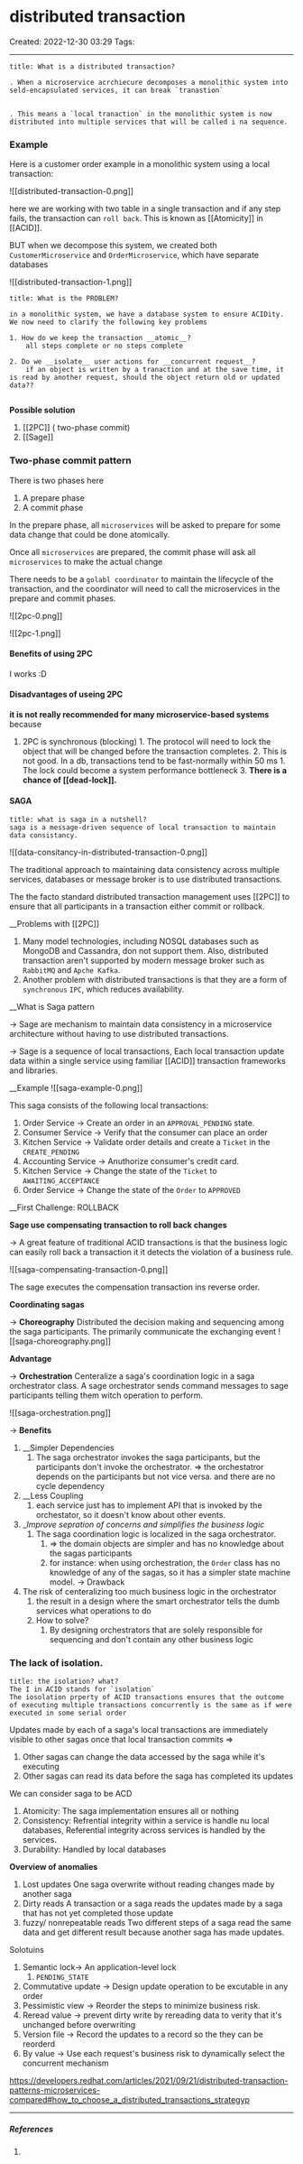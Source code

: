 # distributed transaction
Created: 2022-12-30 03:29
Tags: 
____

```ad-note 
title: What is a distributed transaction?

. When a microservice acrchiecure decomposes a monolithic system into seld-encapsulated services, it can break `tranastion`


. This means a `local tranaction` in the monolithic system is now distributed into multiple services that will be called i na sequence.

```

### Example 

Here is a customer order example in a monolithic system using a local transaction:

![[distributed-transaction-0.png]]

here we are working with two table in a single transaction and if any step fails, the transaction can `roll back`. This is known as [[Atomicity]] in [[ACID]].


BUT when we decompose this system, we created both `CustomerMicroservice` and `OrderMicroservice`, which have separate databases

![[distributed-transaction-1.png]]


```ad-danger
title: What is the PROBLEM?

in a monolithic system, we have a database system to ensure ACIDity.
We now need to clarify the following key problems

1. How do we keep the transaction __atomic__?
	all steps complete or no steps complete
	
2. Do we __isolate__ user actions for __concurrent request__?
	if an object is written by a tranaction and at the save time, it is read by another request, should the object return old or updated data??
	

```

__Possible solution__
1. [[2PC]] ( two-phase commit)
2. [[Sage]]

### Two-phase commit pattern

There is two phases here 
1. A prepare phase
2. A commit phase

In the prepare phase, all `microservices` will be asked to prepare for some data change that could be done atomically.

Once all `microservices` are prepared, the commit phase will ask all `microservices` to make the actual change

There needs to be a `golabl coordinator` to maintain the lifecycle of the transaction, and the coordinator will need to call the microservices in the prepare and commit phases.

![[2pc-0.png]]

![[2pc-1.png]]

#### Benefits of using 2PC
I works :D
#### Disadvantages of useing 2PC

__it is not really recommended for many microservice-based systems__ because 
1. 2PC is synchronous (blocking)
		1. The protocol will need to lock the object that will be changed before the transaction completes.
		2. This is not good. In a db, transactions tend to be fast-normally within 50 ms
			1. The lock could become a system performance bottleneck
		3. __There is a chance of [[dead-lock]].__



#### SAGA

```ad-note
title: what is saga in a nutshell?
saga is a message-driven sequence of local transaction to maintain data consistancy.
```

![[data-consitancy-in-distributed-transaction-0.png]]

The traditional approach to maintaining data consistency across multiple services, databases or message broker is to use distributed transactions.

The the facto standard distributed transaction management uses [[2PC]] to ensure that all participants in a transaction either commit or rollback.

__Problems with [[2PC]]

1. Many model technologies, including NOSQL databases such as MongoDB and Cassandra, don not support them. Also, distributed transaction aren't supported by modern message broker such as `RabbitMQ` and `Apche Kafka`.
2. Another problem with distributed transactions is that they are a form of `synchronous` `IPC`, which reduces availability.

__What is Saga pattern

-> Sage are mechanism to maintain data consistency in a microservice architecture without having to use distributed transactions.

-> Sage is a sequence of local transactions, Each local transaction update data within a single service using familiar [[ACID]] transaction frameworks and libraries.

__Example
![[saga-example-0.png]]

This saga consists of the following local transactions:
1. Order Service -> Create an order in an `APPROVAL_PENDING` state.
2. Consumer Service -> Verify that the consumer can place an order
3. Kitchen Service -> Validate order details and create a `Ticket` in the `CREATE_PENDING`
4. Accounting Service -> Anuthorize consumer's credit card.
5. Kitchen Service -> Change the state of the `Ticket` to `AWAITING_ACCEPTANCE`
6. Order Service -> Change the state of the `Order` to `APPROVED`


__First Challenge: ROLLBACK

__Sage use compensating transaction to roll back changes__

-> A great feature of traditional ACID transactions is that the business logic can easily roll back a transaction it it detects the violation of a business rule.

![[saga-compensating-transaction-0.png]]

The sage executes the compensation transaction ins reverse order.



__Coordinating sagas__

-> __Choreography__
	Distributed the decision making and sequencing among the saga participants.
	The primarily communicate the exchanging event
![[saga-choreography.png]]

__Advantage__


-> __Orchestration__
	Centeralize a saga's coordination logic in a saga orchestrator class.
	A sage orchestrator sends command messages to sage participants telling them witch 
	operation to perform.

![[saga-orchestration.png]]

-> __Benefits__
1. __Simpler Dependencies
	1. The saga orchestrator invokes the saga participants, but the participants don't invoke the orchestrator. => the orchestatror depends on the participants but not vice versa. and there are no cycle dependency
2. __Less Coupling
	1. each service just has to implement  API that is invoked by the orchestator, so it doesn't know about other events.
3. __Improve sepration of concerns and simplifies the business logic_
	1. The saga coordination logic is localized in the saga orchestrator.
		1. => the domain objects are simpler and has no knowledge about the sagas participants
		2. for instance: when using orchestration, the `Order` class has no knowledge of any of the sagas, so it has a simpler state machine model.
-> Drawback
1. The risk of centeralizing too much business logic in the orchestrator
	1. the result in a design where the smart orchestrator tells the dumb services what operations to do
	2. How to solve?
		1. By designing orchestrators that are solely responsible for sequencing and don't contain any other business logic



### The lack of isolation.

```ad-note
title: the isolation? what? 
The I in ACID stands for `isolation`
The iosolation prperty of ACID transactions ensures that the outcome of executing multiple transactions concurrently is the same as if were executed in some serial order
```

Updates made by each of a saga's local transactions are immediately visible to other sagas once that local transaction commits =>
1. Other sagas can change the data accessed by the saga while it's executing
2. Other sagas can read its data before the saga has completed its updates

We can consider saga to be ACD
1. Atomicity: The saga implementation ensures all or nothing
2. Consistency: Refrential integrity within a service is handle nu local databases, Referential integrity across services is handled by the services. 
3. Durability: Handled by local databases

__Overview of anomalies__
1. Lost updates
	 One saga overwrite without reading changes made by another saga
2. Dirty reads
	A transaction or a saga reads the updates made by a saga that has not yet completed those update
3. fuzzy/ nonrepeatable reads
    Two different steps of a saga read the same data and get different result because another saga has made updates.


Solotuins

1. Semantic lock-> An application-level lock
	1. `PENDING_STATE`
2. Commutative update -> Design update operation to be excutable in any order
3. Pessimistic view -> Reorder the steps to minimize business risk.
4. Reread value -> prevent dirty write by rereading data to verity that it's unchanged before overwriting
5. Version file -> Record the updates to a record so the they can be reorderd
6. By value -> Use each request's business risk to dynamically select the concurrent mechanism


https://developers.redhat.com/articles/2021/09/21/distributed-transaction-patterns-microservices-compared#how_to_choose_a_distributed_transactions_strategyp


_____
##### References
1.

